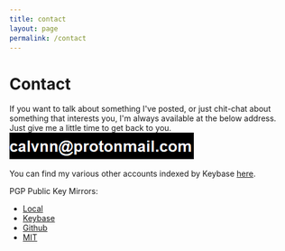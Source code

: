 ```yaml
---
title: contact
layout: page
permalink: /contact
---
```


# Contact

If you want to talk about something I've posted, or just chit-chat about something that interests you, I'm always available at the below address. 
<br>
Just give me a little time to get back to you.
<br>
![spam's not cool yo](/assets/addr.png)

You can find my various other accounts indexed by Keybase [here](https://keybase.io/calware). 

PGP Public Key Mirrors:
  * [Local](/assets/pub_key.txt)
  * [Keybase](https://keybase.io/calware/pgp_keys.asc)
  * [Github](https://gist.githubusercontent.com/calware/d31ce097738380a104ddc29e20a3a0af/raw/ed82ab58b44b7bc557125a5553b809a59b45d22e/public_key.asc)
  * [MIT](https://pgp.mit.edu/pks/lookup?op=get&search=0xC3640059B5114211)
